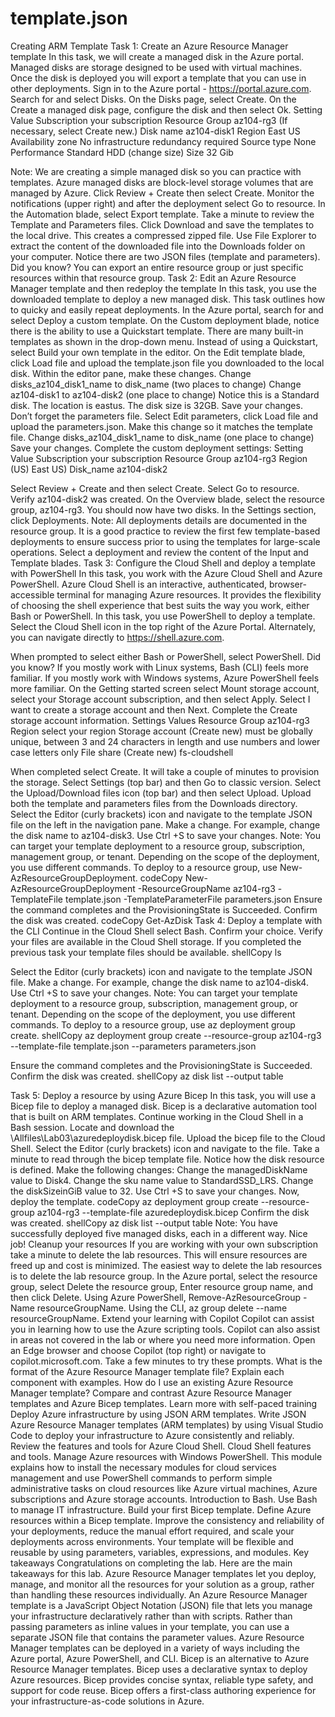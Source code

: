 # template.json
Creating ARM Template
Task 1: Create an Azure Resource Manager template
In this task, we will create a managed disk in the Azure portal. Managed disks are storage designed to be used with virtual machines. Once the disk is deployed you will export a template that you can use in other deployments.
Sign in to the Azure portal - https://portal.azure.com.
Search for and select Disks.
On the Disks page, select Create.
On the Create a managed disk page, configure the disk and then select Ok.
Setting
Value
Subscription
your subscription
Resource Group
az104-rg3 (If necessary, select Create new.)
Disk name
az104-disk1
Region
East US
Availability zone
No infrastructure redundancy required
Source type
None
Performance
Standard HDD (change size)
Size
32 Gib

Note: We are creating a simple managed disk so you can practice with templates. Azure managed disks are block-level storage volumes that are managed by Azure.
Click Review + Create then select Create.
Monitor the notifications (upper right) and after the deployment select Go to resource.
In the Automation blade, select Export template.
Take a minute to review the Template and Parameters files.
Click Download and save the templates to the local drive. This creates a compressed zipped file.
Use File Explorer to extract the content of the downloaded file into the Downloads folder on your computer. Notice there are two JSON files (template and parameters).
Did you know? You can export an entire resource group or just specific resources within that resource group.
Task 2: Edit an Azure Resource Manager template and then redeploy the template
In this task, you use the downloaded template to deploy a new managed disk. This task outlines how to quicky and easily repeat deployments.
In the Azure portal, search for and select Deploy a custom template.
On the Custom deployment blade, notice there is the ability to use a Quickstart template. There are many built-in templates as shown in the drop-down menu.
Instead of using a Quickstart, select Build your own template in the editor.
On the Edit template blade, click Load file and upload the template.json file you downloaded to the local disk.
Within the editor pane, make these changes.
Change disks_az104_disk1_name to disk_name (two places to change)
Change az104-disk1 to az104-disk2 (one place to change)
Notice this is a Standard disk. The location is eastus. The disk size is 32GB.
Save your changes.
Don’t forget the parameters file. Select Edit parameters, click Load file and upload the parameters.json.
Make this change so it matches the template file.
Change disks_az104_disk1_name to disk_name (one place to change)
Save your changes.
Complete the custom deployment settings:
Setting
Value
Subscription
your subscription
Resource Group
az104-rg3
Region
(US) East US)
Disk_name
az104-disk2

Select Review + Create and then select Create.
Select Go to resource. Verify az104-disk2 was created.
On the Overview blade, select the resource group, az104-rg3. You should now have two disks.
In the Settings section, click Deployments.
Note: All deployments details are documented in the resource group. It is a good practice to review the first few template-based deployments to ensure success prior to using the templates for large-scale operations.
Select a deployment and review the content of the Input and Template blades.
Task 3: Configure the Cloud Shell and deploy a template with PowerShell
In this task, you work with the Azure Cloud Shell and Azure PowerShell. Azure Cloud Shell is an interactive, authenticated, browser-accessible terminal for managing Azure resources. It provides the flexibility of choosing the shell experience that best suits the way you work, either Bash or PowerShell. In this task, you use PowerShell to deploy a template.
Select the Cloud Shell icon in the top right of the Azure Portal. Alternately, you can navigate directly to https://shell.azure.com.

When prompted to select either Bash or PowerShell, select PowerShell.
Did you know? If you mostly work with Linux systems, Bash (CLI) feels more familiar. If you mostly work with Windows systems, Azure PowerShell feels more familiar.
On the Getting started screen select Mount storage account, select your Storage account subscription, and then select Apply.
Select I want to create a storage account and then Next. Complete the Create storage account information.
Settings
Values
Resource Group
az104-rg3
Region
select your region
Storage account (Create new)
must be globally unique, between 3 and 24 characters in length and use numbers and lower case letters only
File share (Create new)
fs-cloudshell

When completed select Create.
It will take a couple of minutes to provision the storage.
Select Settings (top bar) and then Go to classic version.
Select the Upload/Download files icon (top bar) and then select Upload.
Upload both the template and parameters files from the Downloads directory.
Select the Editor (curly brackets) icon and navigate to the template JSON file on the left in the navigation pane.
Make a change. For example, change the disk name to az104-disk3. Use Ctrl +S to save your changes.
Note: You can target your template deployment to a resource group, subscription, management group, or tenant. Depending on the scope of the deployment, you use different commands.
To deploy to a resource group, use New-AzResourceGroupDeployment.
codeCopy
New-AzResourceGroupDeployment -ResourceGroupName az104-rg3 -TemplateFile template.json -TemplateParameterFile parameters.json
Ensure the command completes and the ProvisioningState is Succeeded.
Confirm the disk was created.
codeCopy
Get-AzDisk
Task 4: Deploy a template with the CLI
Continue in the Cloud Shell select Bash. Confirm your choice.
Verify your files are available in the Cloud Shell storage. If you completed the previous task your template files should be available.
shellCopy
ls


Select the Editor (curly brackets) icon and navigate to the template JSON file.
Make a change. For example, change the disk name to az104-disk4. Use Ctrl +S to save your changes.
Note: You can target your template deployment to a resource group, subscription, management group, or tenant. Depending on the scope of the deployment, you use different commands.
To deploy to a resource group, use az deployment group create.
shellCopy
az deployment group create --resource-group az104-rg3 --template-file template.json --parameters parameters.json


Ensure the command completes and the ProvisioningState is Succeeded.
Confirm the disk was created.
shellCopy
 az disk list --output table


Task 5: Deploy a resource by using Azure Bicep
In this task, you will use a Bicep file to deploy a managed disk. Bicep is a declarative automation tool that is built on ARM templates.
Continue working in the Cloud Shell in a Bash session.
Locate and download the \Allfiles\Lab03\azuredeploydisk.bicep file.
Upload the bicep file to the Cloud Shell.
Select the Editor (curly brackets) icon and navigate to the file.
Take a minute to read through the bicep template file. Notice how the disk resource is defined.
Make the following changes:
Change the managedDiskName value to Disk4.
Change the sku name value to StandardSSD_LRS.
Change the diskSizeinGiB value to 32.
Use Ctrl +S to save your changes.
Now, deploy the template.
codeCopy
az deployment group create --resource-group az104-rg3 --template-file azuredeploydisk.bicep
Confirm the disk was created.
shellCopy
az disk list --output table
Note: You have successfully deployed five managed disks, each in a different way. Nice job!
Cleanup your resources
If you are working with your own subscription take a minute to delete the lab resources. This will ensure resources are freed up and cost is minimized. The easiest way to delete the lab resources is to delete the lab resource group.
In the Azure portal, select the resource group, select Delete the resource group, Enter resource group name, and then click Delete.
Using Azure PowerShell, Remove-AzResourceGroup -Name resourceGroupName.
Using the CLI, az group delete --name resourceGroupName.
Extend your learning with Copilot
Copilot can assist you in learning how to use the Azure scripting tools. Copilot can also assist in areas not covered in the lab or where you need more information. Open an Edge browser and choose Copilot (top right) or navigate to copilot.microsoft.com. Take a few minutes to try these prompts.
What is the format of the Azure Resource Manager template file? Explain each component with examples.
How do I use an existing Azure Resource Manager template?
Compare and contrast Azure Resource Manager templates and Azure Bicep templates.
Learn more with self-paced training
Deploy Azure infrastructure by using JSON ARM templates. Write JSON Azure Resource Manager templates (ARM templates) by using Visual Studio Code to deploy your infrastructure to Azure consistently and reliably.
Review the features and tools for Azure Cloud Shell. Cloud Shell features and tools.
Manage Azure resources with Windows PowerShell. This module explains how to install the necessary modules for cloud services management and use PowerShell commands to perform simple administrative tasks on cloud resources like Azure virtual machines, Azure subscriptions and Azure storage accounts.
Introduction to Bash. Use Bash to manage IT infrastructure.
Build your first Bicep template. Define Azure resources within a Bicep template. Improve the consistency and reliability of your deployments, reduce the manual effort required, and scale your deployments across environments. Your template will be flexible and reusable by using parameters, variables, expressions, and modules.
Key takeaways
Congratulations on completing the lab. Here are the main takeaways for this lab.
Azure Resource Manager templates let you deploy, manage, and monitor all the resources for your solution as a group, rather than handling these resources individually.
An Azure Resource Manager template is a JavaScript Object Notation (JSON) file that lets you manage your infrastructure declaratively rather than with scripts.
Rather than passing parameters as inline values in your template, you can use a separate JSON file that contains the parameter values.
Azure Resource Manager templates can be deployed in a variety of ways including the Azure portal, Azure PowerShell, and CLI.
Bicep is an alternative to Azure Resource Manager templates. Bicep uses a declarative syntax to deploy Azure resources.
Bicep provides concise syntax, reliable type safety, and support for code reuse. Bicep offers a first-class authoring experience for your infrastructure-as-code solutions in Azure.
